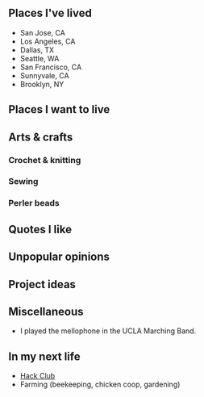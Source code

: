 
## Places I've lived

- San Jose, CA
- Los Angeles, CA
- Dallas, TX
- Seattle, WA
- San Francisco, CA
- Sunnyvale, CA
- Brooklyn, NY

## Places I want to live

## Arts & crafts

### Crochet & knitting

### Sewing

### Perler beads

## Quotes I like

## Unpopular opinions

## Project ideas

## Miscellaneous

- I played the mellophone in the UCLA Marching Band.

## In my next life

- [Hack Club](https://hackclub.com/)
- Farming (beekeeping, chicken coop, gardening)